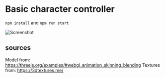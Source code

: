 # Basic character controller

`npm install` and `npm run start`  
   
  
![Screenshot](https://github.com/saugat078/mini_project/blob/master/scene%20with%20objects%20.png)

## sources

Model from: https://threejs.org/examples/#webgl_animation_skinning_blending
Textures from: https://3dtextures.me/